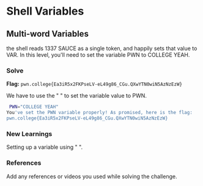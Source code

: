 # Shell Variables

## Multi-word Variables
the shell reads 1337 SAUCE as a single token,
and happily sets that value to VAR.
In this level, you'll need to set the variable PWN to COLLEGE YEAH.

### Solve
**Flag:** `pwn.college{Ea3iR5x2FKPseLV-eL49g86_CGu.QXwYTN0wiN5AzNzEzW}`

We have to use the " " to set the variable value to PWN.

```bash
 PWN="COLLEGE YEAH"
You've set the PWN variable properly! As promised, here is the flag:
pwn.college{Ea3iR5x2FKPseLV-eL49g86_CGu.QXwYTN0wiN5AzNzEzW}
```

### New Learnings
Setting up a variable using " ".
### References 
Add any references or videos you used while solving the challenge.
